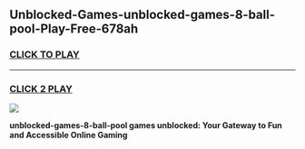 
## Unblocked-Games-unblocked-games-8-ball-pool-Play-Free-678ah
<h3>
<a href="https://premium76.site?title=unblocked-games-8-ball-pool&ref=18A">CLICK TO PLAY</a></h3>
<hr>

<h3>
<a href="https://premium76.site?title=unblocked-games-8-ball-pool&ref=18A">CLICK 2 PLAY</a>
  
</h3>

<a href="https://premium76.site?title=unblocked-games-8-ball-pool&ref=18A"><img src="https://clearcache.store/games.png"></a>


**unblocked-games-8-ball-pool games unblocked: Your Gateway to Fun and Accessible Online Gaming**
